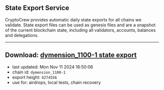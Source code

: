 ## State Export Service
CryptoCrew provides automatic daily state exports for all chains we validate. State export files can be used as genesis files and are a snapshot of the current blockchain state, including all validators, accounts, balances and delegations.

---
**Download: [dymension_1100-1 state export](https://dl-eu2.ccvalidators.com/SERVICE/dymension/dymension_1100-1_export_4274556.json)**
---

- last updated: Mon Nov 11 2024 16:50:06
- chain id: `dymension_1100-1`
- export height: `4274556`
- use for: airdrops, local tests, chain recovery
